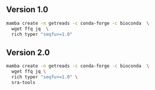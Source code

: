 ## Version 1.0

```bash
mamba create -n getreads -c conda-forge -c bioconda  \
  wget ffq jq  \
  rich typer "seqfu>=1.0"
```
## Version 2.0

```bash
mamba create -n getreads -c conda-forge -c bioconda  \
  wget ffq jq \
  rich typer "seqfu>=1.0" \
  sra-tools
```
